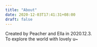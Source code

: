 ```yaml
---
title: "About"
date: 2020-12-03T17:41:31+08:00
draft: false
---
```


Created by Peacher and Ella in 2020.12.3.  
To explore the world with lovely u~
